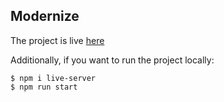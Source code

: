 ## Modernize

The project is live [here](https://bmbrina.github.io/modernize/)

Additionally, if you want to run the project locally:

```
$ npm i live-server
$ npm run start
```

